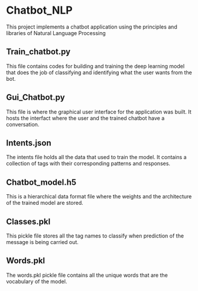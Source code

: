 # Chatbot_NLP

This project implements a chatbot application using the principles and libraries of Natural Language Processing

## Train_chatbot.py

This file contains codes for building and training the deep learning model that does the job of classifying and identifying what the user wants from the bot.

## Gui_Chatbot.py

This file is where  the graphical user interface for the application was built. It hosts the interfact where the user and the trained chatbot have a conversation.

## Intents.json

The intents file holds all the data that used to train the model. It contains a collection of tags with their corresponding patterns and responses.

## Chatbot_model.h5

This is a hierarchical data format file where the weights and the architecture of the trained model are stored.

## Classes.pkl

This pickle file stores all the tag names to classify when prediction of the message is being carried out.

## Words.pkl

The words.pkl pickle file contains all the unique words that are the vocabulary of the model.
